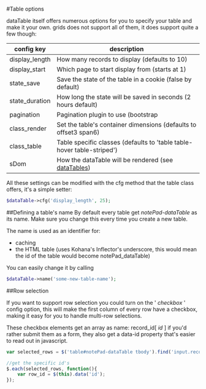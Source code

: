 #Table options

dataTable itself offers numerous options for you to specify your table and make it your own.
grids does not support all of them, it does support quite a few though:

config key		| description
----------------|-------------
display_length	| How many records to display (defaults to 10)
display_start	| Which page to start display from (starts at 1)
state_save		| Save the state of the table in a cookie (false by default)
state_duration	| How long the state will be saved in seconds (2 hours default)
pagination		| Pagination plugin to use (bootstrap|fullnumbers|twobutton)
class_render	| Set the table's container dimensions (defaults to offset3 span6)
class_table		| Table specific classes (defaults to 'table table-hover table-striped')
sDom			| How the dataTable will be rendered (see [dataTables](http://datatables.net/usage/options#sDom))

All these settings can be modified with the cfg method that the table class offers, it's a simple setter:
```php
$dataTable->cfg('display_length', 25);
```

##Defining a table's name
By default every table get *notePad-dataTable* as its name. Make sure you change this every time you create a new table.

The name is used as an identifier for:
- caching 
- the HTML table (uses Kohana's Inflector's underscore, this would mean the id of the table would become notePad_dataTable)

You can easily change it by calling
```php
$dataTable->name('some-new-table-name');
```

##Row selection

If you want to support row selection you could turn on the ' *checkbox* ' config option, this will make the first column of every row have a checkbox, making it easy for you to handle multi-row selections.

These checkbox elements get an array as name: record_id[ *id* ] if you'd rather submit them as a form, they also get a data-id property that's easier to read out in javascript.
```javascript
var selected_rows = $('table#notePad-dataTable tbody').find('input.record-select:checked');

//get the specific id's
$.each(selected_rows, function(){
	var row_id = $(this).data('id');
});
```